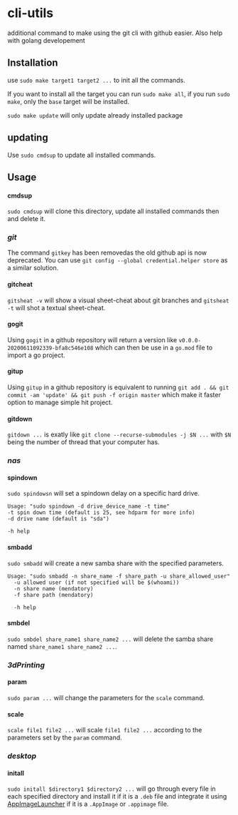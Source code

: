# cli-utils
additional command to make using the git cli with github easier. Also help with golang developement

## Installation

use `sudo make target1 target2 ...` to init all the commands.

If you want to install all the target you can run `sudo make all`, if you run `sudo make`, only the `base` target will be installed.

`sudo make update` will only update already installed package

## updating

Use `sudo cmdsup` to update all installed commands.

## Usage

#### cmdsup

`sudo cmdsup` will clone this directory, update all installed commands then and delete it.

### _git_

The command `gitkey` has been removedas the old github api is now deprecated. You can use `git config --global credential.helper store` as a similar solution. 

#### gitcheat

`gitsheat -v` will show a visual sheet-cheat about git branches and `gitsheat -t` will shot a textual sheet-cheat.

#### gogit

Using `gogit` in a github repository will return a version like `v0.0.0-20200611092339-bfa8c546e108` which can then be use in a `go.mod` file to import a go project.

#### gitup

Using  `gitup` in a github repository is equivalent to running `git add . && git commit -am 'update' && git push -f origin master` which make it faster option to manage simple hit project.

#### gitdown

`gitdown ...` is exatly like `git clone --recurse-submodules -j $N ...` with `$N` being the number of thread that your computer has.

### _nas_

#### spindown

`sudo spindowsn` will set a spindown delay on a specific hard drive.

```
Usage: "sudo spindown -d drive_device_name -t time"
-t spin down time (default is 25, see hdparm for more info)
-d drive name (default is "sda")

-h help
```

#### smbadd

`sudo smbadd` will create a new samba share with the specified parameters.

```
Usage: "sudo smbadd -n share_name -f share_path -u share_allowed_user"
  -u allowed user (if not specified will be $(whoami))
  -n share name (mendatory)
  -f share path (mendatory)

  -h help
```

#### smbdel

`sudo smbdel share_name1 share_name2 ...` will delete the samba share named `share_name1 share_name2 ...`.

### _3dPrinting_

#### param

`sudo param ...` will change the parameters for the `scale` command.

#### scale

`scale file1 file2 ...` will scale `file1 file2 ...` according to the parameters set by the `param` command.

### _desktop_

#### initall

`sudo initall $directory1 $directory2 ...` will go through every file in each specified directory and install it if it is a `.deb` file and integrate it using [AppImageLauncher](https://github.com/TheAssassin/AppImageLauncher) if it is a `.AppImage` or `.appimage` file.
